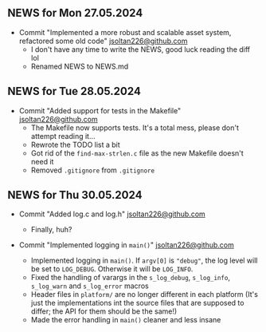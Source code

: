 ## NEWS for Mon 27.05.2024

* Commit "Implemented a more robust and scalable asset system, refactored some old code" <jsoltan226@github.com>
    * I don't have any time to write the NEWS, good luck reading the diff lol
    * Renamed NEWS to NEWS.md

## NEWS for Tue 28.05.2024

* Commit "Added support for tests in the Makefile" <jsoltan226@github.com>
    * The Makefile now supports tests. It's a total mess, please don't attempt reading it...
    * Rewrote the TODO list a bit
    * Got rid of the `find-max-strlen.c` file as the new Makefile doesn't need it
    * Removed `.gitignore` from `.gitignore`

## NEWS for Thu 30.05.2024

* Commit "Added log.c and log.h" <jsoltan226@github.com>
    * Finally, huh?

* Commit "Implemented logging in `main()`" <jsoltan226@github.com>
    * Implemented logging in `main()`. If `argv[0]` is `"debug"`, the log level will be set to `LOG_DEBUG`. Otherwise it will be `LOG_INFO`.
    * Fixed the handling of varargs in the `s_log_debug`, `s_log_info`, `s_log_warn` and `s_log_error` macros
    * Header files in `platform/` are no longer different in each platform (It's just the implementations int the source files that are supposed to differ; the API for them should be the same!)
    * Made the error handling in `main()` cleaner and less insane
